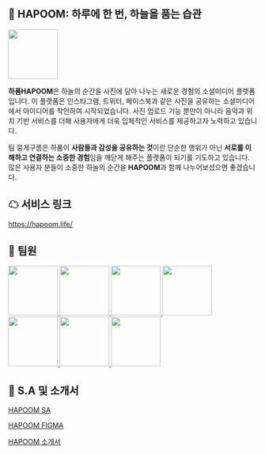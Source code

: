 
## 🙌 HAPOOM: 하루에 한 번, 하늘을 품는 습관
<img src="https://avatars.githubusercontent.com/u/140768065?s=200&v=4" width="100" height="100"/>


**하품HAPOOM**은 하늘의 순간을 사진에 담아 나누는 새로운 경험의 소셜미디어 플랫폼입니다. 이 플랫폼은 인스타그램, 트위터, 페이스북과 같은 사진을 공유하는 소셜미디어에서 아이디어를 착안하여 시작되었습니다. 사진 업로드 기능 뿐만이 아니라 음악과 위치 기반 서비스를 더해 사용자에게 더욱 입체적인 서비스를 제공하고자 노력하고 있습니다.

팀 뭉게구름은 하품이 **사람들과 감성을 공유하는 것**이란 단순한 행위가 아닌 **서로를 이해하고 연결하는 소중한 경험**임을 깨닫게 해주는 플랫폼이 되기를 기도하고 있습니다. 많은 사용자 분들이 소중한 하늘의 순간을 **HAPOOM**과 함께 나누어보셨으면 좋겠습니다.


## ☁ 서비스 링크

https://hapoom.life/


## 💙 팀원


  <a href="https://github.com/doyoung1002">
      <img src="https://avatars.githubusercontent.com/u/127278402?v=4" width="100" height="100"/>
  </a>
  <a href="https://github.com/Haegnim">
      <img src="https://avatars.githubusercontent.com/u/84562770?v=4" width="100" height="100"/>
  </a>
  <a href="https://github.com/TheON2">
      <img src="https://avatars.githubusercontent.com/u/32028454?v=4" width="100" height="100"/>
  </a>
  <a href="https://github.com/SAHA-YJB">
      <img src="https://avatars.githubusercontent.com/u/129652246?v=4" width="100" height="100"/>
  </a>
  <a href="https://github.com/hyeong08">
      <img src="https://avatars.githubusercontent.com/u/118153827?v=4" width="100" height="100"/>
  </a>
  <a href="https://github.com/fish-minkyu">
      <img src="https://avatars.githubusercontent.com/u/128130163?v=4" width="100" height="100"/>
  </a>
  <a href="https://github.com/GabrielaJeong">
      <img src="https://github.com/GabrielaJeong.png" width="100" height="100"/>
  </a>


## 💌 S.A 및 소개서
[HAPOOM SA](https://hungry-mascara-804.notion.site/6-S-A-HAPOOM-a7580cc9c4c347749d4ce5015c74b260?pvs=4)

[HAPOOM FIGMA](https://www.figma.com/file/3yglUvQOANniSFaIUUVp75/HAPOOM-WIREFRAME?type=design&node-id=0-1&mode=design&t=nXsHuUzJzMTOvWfb-0)

[HAPOOM 소개서](https://hungry-mascara-804.notion.site/HAPOOM-1cc5397a32db47059771db8947ff67f4?pvs=4)

